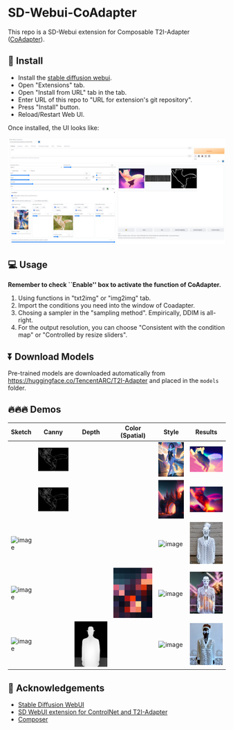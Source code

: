 # SD-Webui-CoAdapter
This repo is a SD-Webui extension for Composable T2I-Adapter ([CoAdapter](https://github.com/TencentARC/T2I-Adapter)).

## 🔧 Install
- Install the [stable diffusion webui](https://github.com/AUTOMATIC1111/stable-diffusion-webui).
- Open "Extensions" tab.
- Open "Install from URL" tab in the tab.
- Enter URL of this repo to "URL for extension's git repository".
- Press "Install" button.
- Reload/Restart Web UI.

Once installed, the UI looks like:
<!-- <div align="center"> -->
<p align="center">
  <img src="assets/webui.PNG">
</p>

## 💻 Usage

**Remember to check ``Enable'' box to activate the function of CoAdapter.**
1. Using functions in "txt2img" or "img2img" tab.
2. Import the conditions you need into the window of Coadapter.
3. Chosing a sampler in the "sampling method". Empirically, DDIM is all-right. 
4. For the output resolution, you can choose "Consistent with the condition map" or "Controlled by resize sliders". 

## ⏬ Download Models
Pre-trained models are downloaded automatically from <https://huggingface.co/TencentARC/T2I-Adapter> and placed in the `models` folder. 

## 🔥🔥🔥 Demos

| Sketch                                                                                                                                    | Canny |                                                                   Depth                                                                   | Color (Spatial) | Style                                                                                                                                      | Results |
|:------------------------------------------------------------------------------------------------------------------------------------------|:-----:|:-----------------------------------------------------------------------------------------------------------------------------------------:|:---------------:|--------------------------------------------------------------------------------------------------------------------------------------------|---------|
|  |      <img width="200" alt="image" src="assets/1_canny.png"> |                                                                                                                                           |                 | <img width="100" alt="image" src="assets/1_style.png"> |    <img width="200" alt="image" src="assets/1_res.png">     |
|  | <img width="200" alt="image" src="assets/1_canny.png">       |                                                                                                                                           |                 | <img width="150" alt="image" src="assets/2_style.png">  |    <img width="200" alt="image" src="assets/2_res.png">     |
| <img width="200" alt="image" src="https://user-images.githubusercontent.com/11482921/225661058-656d87d7-3c8d-4216-820e-a02a8a5f5a4a.png"> |       |  |                 | <img width="250" alt="image" src="https://user-images.githubusercontent.com/11482921/225661180-98f338ee-950e-45d0-bd5f-4e8b7e82cecb.png">  |    <img width="200" alt="image" src="assets/3_res.png">     |
| <img width="200" alt="image" src="https://user-images.githubusercontent.com/11482921/225661058-656d87d7-3c8d-4216-820e-a02a8a5f5a4a.png"> |       |  |            <img width="250" alt="image" src="assets/4_color.png">     | <img width="250" alt="image" src="https://user-images.githubusercontent.com/11482921/225661180-98f338ee-950e-45d0-bd5f-4e8b7e82cecb.png">  |    <img width="200" alt="image" src="assets/4_res.png">     |
| <img width="200" alt="image" src="https://user-images.githubusercontent.com/11482921/225661058-656d87d7-3c8d-4216-820e-a02a8a5f5a4a.png"> |       |  <img width="250" alt="image" src="assets/5_depth.png">|                | <img width="250" alt="image" src="https://user-images.githubusercontent.com/11482921/225661180-98f338ee-950e-45d0-bd5f-4e8b7e82cecb.png">  |    <img width="200" alt="image" src="assets/5_res.png">     |

## 🤗 Acknowledgements
- [Stable Diffusion WebUI](https://github.com/AUTOMATIC1111/stable-diffusion-webui)
- [SD WebUI extension for ControlNet and T2I-Adapter](https://github.com/Mikubill/sd-webui-controlnet)
- [Composer](https://github.com/damo-vilab/composer)
